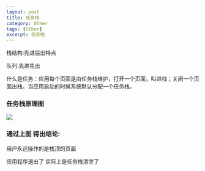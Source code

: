 ```yaml
---
layout: post
title: 任务栈 
category: Other
tags: [Other]
excerpt: 任务栈 
---
```



栈结构:先进后出特点
 
队列:先进先出 

什么是任务：应用每个页面是由任务栈维护，打开一个页面，叫进栈；关闭一个页面出栈。当应用启动的时候系统默认分配一个任务栈。 

### 任务栈原理图 ###

![](http://www.nangongyibin.com/assets/images/Android/Other/28.png)

### 通过上图 得出结论: ###

用户永远操作的是栈顶的页面 

应用程序退出了 实际上是任务栈清空了